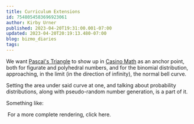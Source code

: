 ```yaml
---
title: Curriculum Extensions
id: 7548054583696923061
author: Kirby Urner
published: 2023-04-20T19:31:00.001-07:00
updated: 2023-04-20T20:19:13.480-07:00
blog: bizmo_diaries
tags: 
---
```


[](https://blogger.googleusercontent.com/img/b/R29vZ2xl/AVvXsEg9lQ01H2jDh8C1KRm_RKIYg7G-VXuBr1Szy1MPJu4lvQq6cIGHKZ2rX3CEKBz6TvNFDf7MiTAcS16k7Azv3Gxi-7bNzFMPwq89CPdPjbgIhQb-gnaCXrGeZ218BuwdNIPZHe13Obj8EcZVcyqwjHzOk59I0F79hDlDVFYUl0cxbmgEmelnyw/s179/Screen%20Shot%202023-03-29%20at%205.21.47%20PM.png)

We want [Pascal's Triangle](https://mybizmo.blogspot.com/2008/03/bridging-gap.html) to show up in [Casino Math](https://wikieducator.org/Casino_Math) as an anchor point, both for figurate and polyhedral numbers, and for the binomial distribution, approaching, in the limit (in the direction of infinity), the normal bell curve.  

Setting the area under said curve at one, and talking about probability distributions, along with pseudo-random number generation, is a part of it.

Something like:

[](https://www.flickr.com/photos/kirbyurner/52833466351/in/datetaken/)

 For a more complete rendering, click here.